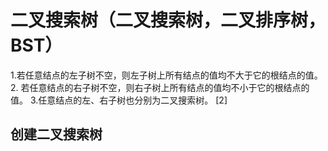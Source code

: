 # 二叉搜索树（二叉搜索树，二叉排序树，BST）
1.若任意结点的左子树不空，则左子树上所有结点的值均不大于它的根结点的值。
2. 若任意结点的右子树不空，则右子树上所有结点的值均不小于它的根结点的值。
3.任意结点的左、右子树也分别为二叉搜索树。 [2]

## 创建二叉搜索树


